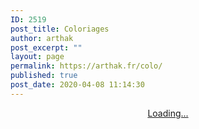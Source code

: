 ```yaml
---
ID: 2519
post_title: Coloriages
author: arthak
post_excerpt: ""
layout: page
permalink: https://arthak.fr/colo/
published: true
post_date: 2020-04-08 11:14:30
---
```

<!-- wp:html -->
<center><script src="https://gumroad.com/js/gumroad-embed.js"></script>
<div class="gumroad-product-embed" data-gumroad-product-id="YnFpg"><a href="https://gumroad.com/l/YnFpg">Loading...</a></div></center>
<!-- /wp:html -->

<!-- wp:paragraph -->
<p></p>
<!-- /wp:paragraph -->